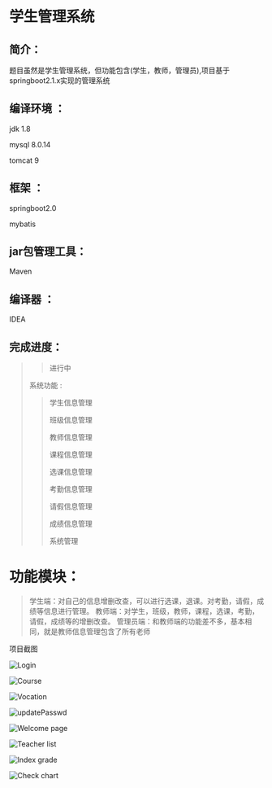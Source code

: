 # 学生管理系统

## 简介：

题目虽然是学生管理系统，但功能包含(学生，教师，管理员),项目基于springboot2.1.x实现的管理系统

## 编译环境 ：

jdk 1.8 

mysql 8.0.14

tomcat 9

## 框架 ：

springboot2.0 

mybatis

## jar包管理工具：

Maven

## 编译器 ：

IDEA

## 完成进度：

> 	> 进行中
>
> 系统功能 :
>
> > 学生信息管理
> >
> > 班级信息管理
> >
> > 教师信息管理
> >
> > 课程信息管理
> >
> > 选课信息管理
> >
> > 考勤信息管理
> >
> > 请假信息管理
> >
> > 成绩信息管理
> >
> > 系统管理

# 功能模块：

> 学生端：对自己的信息增删改查，可以进行选课，退课。对考勤，请假，成绩等信息进行管理。
> 教师端：对学生，班级，教师，课程，选课，考勤，请假，成绩等的增删改查。
> 管理员端：和教师端的功能差不多，基本相同，就是教师信息管理包含了所有老师



项目截图

![Login](https://github.com/MaybeRichard/StudentManagerSystem/showroom/1.png)

![Course](https://github.com/MaybeRichard/StudentManagerSystem/showroom/2.png)

![Vocation](https://github.com/MaybeRichard/StudentManagerSystem/showroom/3.png)

![updatePasswd](https://github.com/MaybeRichard/StudentManagerSystem/showroom/4.png)

![Welcome page](https://github.com/MaybeRichard/StudentManagerSystem/showroom/5.png)

![Teacher list](https://github.com/MaybeRichard/StudentManagerSystem/showroom/6.png)

![Index grade](https://github.com/MaybeRichard/StudentManagerSystem/showroom/7.png)

![Check chart](https://github.com/MaybeRichard/StudentManagerSystem/showroom/8.png)